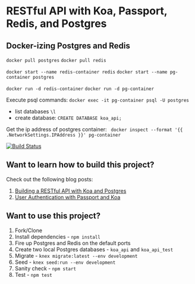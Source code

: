 # RESTful API with Koa, Passport, Redis, and Postgres

## Docker-izing Postgres and Redis

`docker pull postgres`
`docker pull redis`

`docker start --name redis-container redis`
`docker start --name pg-container postgres`

`docker run -d redis-container`
`docker run -d pg-container`

Execute psql commands: `docker exec -it pg-container psql -U postgres`
* list databases `\l`
* create database: `CREATE DATABASE koa_api;`

Get the ip address of postgres container: 
` docker inspect --format '{{ .NetworkSettings.IPAddress }}' pg-container`

[![Build Status](https://travis-ci.org/mjhea0/node-koa-api.svg?branch=master)](https://travis-ci.org/mjhea0/node-koa-api)

## Want to learn how to build this project?

Check out the following blog posts:

1. [Building a RESTful API with Koa and Postgres](http://mherman.org/blog/2017/08/23/building-a-restful-api-with-koa-and-postgres)
1. [User Authentication with Passport and Koa](http://mherman.org/blog/2018/01/02/user-authentication-with-passport-and-koa)

## Want to use this project?

1. Fork/Clone
1. Install dependencies - `npm install`
1. Fire up Postgres and Redis on the default ports
1. Create two local Postgres databases - `koa_api` and `koa_api_test`
1. Migrate - `knex migrate:latest --env development`
1. Seed - `knex seed:run --env development`
1. Sanity check - `npm start`
1. Test - `npm test`
